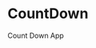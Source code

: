 # CountDown
 Count Down App
     
          
                                                  
                                                      
                                          
                      
              
   
  
   
 
